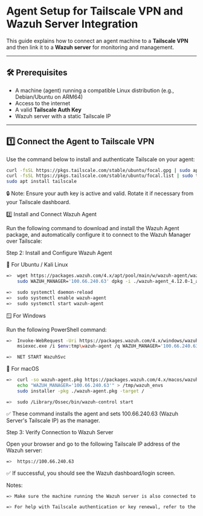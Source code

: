# Agent Setup for Tailscale VPN and Wazuh Server Integration

This guide explains how to connect an agent machine to a **Tailscale VPN** and then link it to a **Wazuh server** for monitoring and management.

---

## 🛠️ Prerequisites

- A machine (agent) running a compatible Linux distribution (e.g., Debian/Ubuntu on ARM64)
- Access to the internet
- A valid **Tailscale Auth Key**
- Wazuh server with a static Tailscale IP

---

## 1️⃣ Connect the Agent to Tailscale VPN

Use the command below to install and authenticate Tailscale on your agent:

```bash
curl -fsSL https://pkgs.tailscale.com/stable/ubuntu/focal.gpg | sudo apt-key add -
curl -fsSL https://pkgs.tailscale.com/stable/ubuntu/focal.list | sudo tee /etc/apt/sources.list.d/tailscale.list
sudo apt install tailscale
```
🔒 Note: Ensure your auth key is active and valid. Rotate it if necessary from your Tailscale dashboard.


2️⃣ Install and Connect Wazuh Agent

Run the following command to download and install the Wazuh Agent package, and automatically configure it to connect to the Wazuh Manager over Tailscale:

Step 2: Install and Configure Wazuh Agent

🔧 For Ubuntu / Kali Linux
```bash
=>  wget https://packages.wazuh.com/4.x/apt/pool/main/w/wazuh-agent/wazuh-agent_4.12.0-1_arm64.deb
    sudo WAZUH_MANAGER='100.66.240.63' dpkg -i ./wazuh-agent_4.12.0-1_arm64.deb
```
```bash
=>  sudo systemctl daemon-reload
=>  sudo systemctl enable wazuh-agent
=>  sudo systemctl start wazuh-agent
```

🪟 For Windows

Run the following PowerShell command:

```bash
=>  Invoke-WebRequest -Uri https://packages.wazuh.com/4.x/windows/wazuh-agent-4.12.0-1.msi -OutFile $env:tmp \wazuh-agent
    msiexec.exe /i $env:tmp\wazuh-agent /q WAZUH_MANAGER='100.66.240.63'

=>  NET START WazuhSvc
```

🍎 For macOS
```bash
=>  curl -so wazuh-agent.pkg https://packages.wazuh.com/4.x/macos/wazuh-agent-4.12.0-1.intel64.pkg
    echo "WAZUH_MANAGER='100.66.240.63'" > /tmp/wazuh_envs
    sudo installer -pkg ./wazuh-agent.pkg -target /

=>  sudo /Library/Ossec/bin/wazuh-control start
```
✅ These command installs the agent and sets 100.66.240.63 (Wazuh Server's Tailscale IP) as the manager.


Step 3: Verify Connection to Wazuh Server

Open your browser and go to the following Tailscale IP address of the Wazuh server:
```bash
=>  https://100.66.240.63
```
✅ If successful, you should see the Wazuh dashboard/login screen.



Notes:
```bash
=> Make sure the machine running the Wazuh server is also connected to the same Tailscale network.

=> For help with Tailscale authentication or key renewal, refer to the Tailscale documentation.
```

